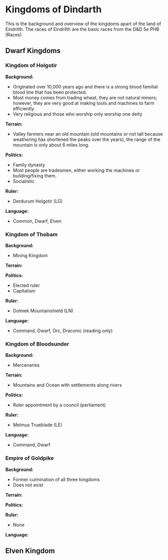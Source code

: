 # Kingdoms of Dindarth
This is the background and overview of the kingdoms apart of the land of Eindrilth. The races of Eindrilth are the basic races from the D&D 5e PHB (Races)

## Dwarf Kingdoms
### Kingdom of Holgotir

**Background:**
- Originated over 10,000 years ago and there is a strong blood familial blood line that has been protected. 
- Most money comes from trading wheat, they are not natural miners; however, they are very good at making tools and machines to farm efficiently.
- Very religious and those who worship only worship one deity

**Terrain:**
- Valley farmers near an old mountain (old mountains or not tall because weathering has shortened the peaks over the years), the range of the mountain is only about 6 miles long.

**Politics:**
- Family dynasty
- Most people are tradesmen, either working the machines or building/fixing them. 
- Socialistic 

**Ruler:**
- Derdurum Holgotir (LG)

**Language:**
- Common, Dwarf, Elven

### Kingdom of Thobam

**Background:**
- Mining Kingdom

**Terrain:**

**Politics:**
- Elected ruler
- Capitalism 

**Ruler:**
- Dolmek Mountainshield (LN)

**Language:**
- Command, Dwarf, Orc, Draconic (reading only)

### Kingdom of Bloodsunder

**Background:**
- Mercenaries

**Terrain:**
- Mountains and Ocean with settlements along rivers

**Politics:**
- Ruler appointment by a council (parliament) 

**Ruler:**
- Melmus Trueblade (LE)

**Language:**
- Command, Dwarf

### Empire of Goldpike

**Background:**
- Former culmination of all three kingdoms
- Does not exist

**Terrain:**

**Politics:**

**Ruler:**
- None

**Language:**

## Elven Kingdom